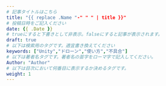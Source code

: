 ```yaml
---
# 記事タイトルはこちら
title: "{{ replace .Name "-" " " | title }}"
# 投稿日時をご記入ください
date: {{ .Date }}
# trueにすると下書きとして非表示。falseにすると記事が表示されます。
draft: true
# 以下は検索用のタグです。適宜書き換えてください
keywords: ["Unity","ドローン","使い方","不具合"]
# 以下は著者名タグです。著者名の苗字をローマ字で記入してください。
Author: "Author"
# 以下は目次において何番目に表示するか決めるタグです。
weight: 1
---
```

